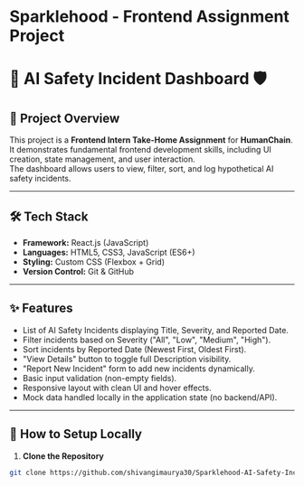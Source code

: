 # Sparklehood - Frontend   Assignment Project 


# :robot: AI Safety Incident Dashboard :shield:

## 🚀 Project Overview

This project is a **Frontend Intern Take-Home Assignment** for **HumanChain**.  
It demonstrates fundamental frontend development skills, including UI creation, state management, and user interaction.  
The dashboard allows users to view, filter, sort, and log hypothetical AI safety incidents.

---

## 🛠 Tech Stack

- **Framework:** React.js (JavaScript)
- **Languages:** HTML5, CSS3, JavaScript (ES6+)
- **Styling:** Custom CSS (Flexbox + Grid)
- **Version Control:** Git & GitHub

---

## ✨ Features

- List of AI Safety Incidents displaying Title, Severity, and Reported Date.
- Filter incidents based on Severity ("All", "Low", "Medium", "High").
- Sort incidents by Reported Date (Newest First, Oldest First).
- "View Details" button to toggle full Description visibility.
- "Report New Incident" form to add new incidents dynamically.
- Basic input validation (non-empty fields).
- Responsive layout with clean UI and hover effects.
- Mock data handled locally in the application state (no backend/API).

---

## 📂 How to Setup Locally

1. **Clone the Repository**

```bash
git clone https://github.com/shivangimaurya30/Sparklehood-AI-Safety-Incident-Dashboard-.git
